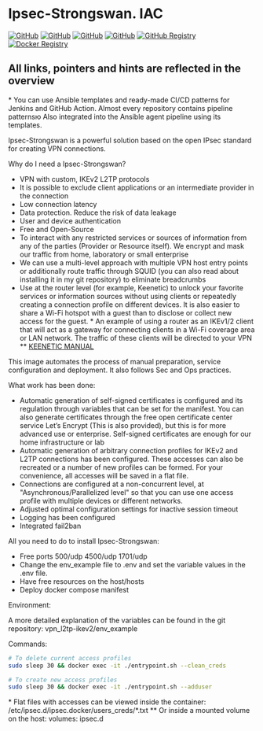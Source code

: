 # Ipsec-Strongswan. IAC

[![GitHub](https://img.shields.io/github/v/release/fisher772/vpn-strongswan?logo=github)](https://github.com/fisher772/vpn-strongswan/releases)
[![GitHub](https://img.shields.io/badge/GitHub-Repo-blue%3Flogo%3Dgithub?logo=github&label=GitHub%20Repo)](https://github.com/fisher772/vpn-strongswan)
[![GitHub](https://img.shields.io/badge/GitHub-Repo-blue%3Flogo%3Dgithub?logo=github&label=GitHub%20Multi-Repo)](https://github.com/fisher772/docker_images)
[![GitHub](https://img.shields.io/badge/GitHub-Repo-red%3Flogo%3Dgithub?logo=github&label=GitHub%20Ansible-Repo)](https://github.com/fisher772/ansible)
[![GitHub Registry](https://img.shields.io/badge/ghrc.io-Registry-green?logo=github)](https://github.com/fisher772/vpn-strongswan/pkgs/container/vpn-strongswan)
[![Docker Registry](https://img.shields.io/badge/docker.io-Registry-green?logo=docker&logoColor=white&labelColor=blue)](https://hub.docker.com/r/fisher772/vpn-strongswan)

## All links, pointers and hints are reflected in the overview

\* You can use Ansible templates and ready-made CI/CD patterns for Jenkins and GitHub Action. 
Almost every repository contains pipeline patternsю Also integrated into the Ansible agent pipeline using its templates.


Ipsec-Strongswan is a powerful solution based on the open IPsec standard for creating VPN connections.

Why do I need a Ipsec-Strongswan?
- VPN with custom, IKEv2 L2TP protocols
- It is possible to exclude client applications or an intermediate provider in the connection
- Low connection latency
- Data protection. Reduce the risk of data leakage
- User and device authentication
- Free and Open-Source
- To interact with any restricted services or sources of information from any of the parties (Provider or Resource itself). We encrypt and mask our traffic from home, laboratory or small enterprise
- We can use a multi-level approach with multiple VPN host entry points or additionally route traffic through SQUID (you can also read about installing it in my git repository) to eliminate breadcrumbs
- Use at the router level (for example, Keenetic) to unlock your favorite services or information sources without using clients or repeatedly creating a connection profile on different devices. It is also easier to share a Wi-Fi hotspot with a guest than to disclose or collect new access for the guest.
\* An example of using a router as an IKEv1/2 client that will act as a gateway for connecting clients in a Wi-Fi coverage area or LAN network. The traffic of these clients will be directed to your VPN 
\*\* [KEENETIC MANUAL](https://help.keenetic.com/hc/ru/articles/360014239040-%D0%9A%D0%BB%D0%B8%D0%B5%D0%BD%D1%82-IKE)


This image automates the process of manual preparation, service configuration and deployment. It also follows Sec and Ops practices.

What work has been done:
- Automatic generation of self-signed certificates is configured and its regulation through variables that can be set for the manifest. You can also generate certificates through the free open certificate center service Let’s Encrypt (This is also provided), but this is for more advanced use or enterprise. Self-signed certificates are enough for our home infrastructure or lab
- Automatic generation of arbitrary connection profiles for IKEv2 and L2TP connections has been configured. These accesses can also be recreated or a number of new profiles can be formed. For your convenience, all accesses will be saved in a flat file.
- Connections are configured at a non-concurrent level, at "Asynchronous/Parallelized level" so that you can use one access profile with multiple devices or different networks.
- Adjusted optimal configuration settings for inactive session timeout
- Logging has been configured
- Integrated fail2ban

All you need to do to install Ipsec-Strongswan:
- Free ports 500/udp 4500/udp 1701/udp
- Change the env_example file to .env and set the variable values ​​in the .env file.
- Have free resources on the host/hosts
- Deploy docker compose manifest

Environment:

A more detailed explanation of the variables can be found in the git repository: vpn_l2tp-ikev2/env_example


Commands:

```bash
# To delete current access profiles
sudo sleep 30 && docker exec -it ./entrypoint.sh --clean_creds

# To create new access profiles
sudo sleep 30 && docker exec -it ./entrypoint.sh --adduser
```

\* Flat files with accesses can be viewed inside the container: /etc/ipsec.d/ipsec.docker/users_creds/*.txt
\*\* Or inside a mounted volume on the host: volumes: ipsec.d
